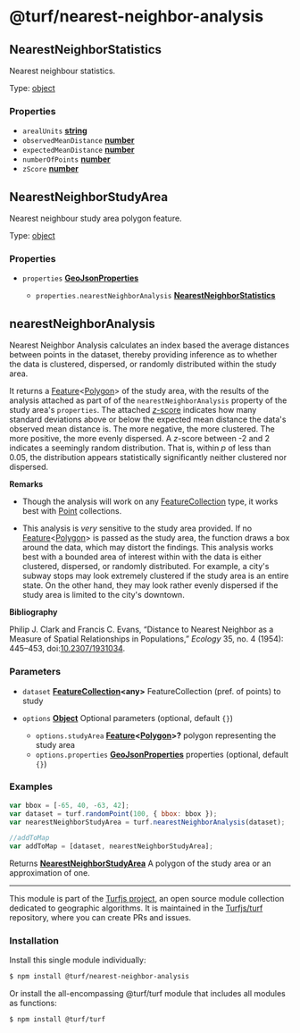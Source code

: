 # @turf/nearest-neighbor-analysis

<!-- Generated by documentation.js. Update this documentation by updating the source code. -->

## NearestNeighborStatistics

Nearest neighbour statistics.

Type: [object][1]

### Properties

*   `arealUnits` **[string][2]**&#x20;
*   `observedMeanDistance` **[number][3]**&#x20;
*   `expectedMeanDistance` **[number][3]**&#x20;
*   `numberOfPoints` **[number][3]**&#x20;
*   `zScore` **[number][3]**&#x20;

## NearestNeighborStudyArea

Nearest neighbour study area polygon feature.

Type: [object][1]

### Properties

*   `properties` **[GeoJsonProperties][4]**&#x20;

    *   `properties.nearestNeighborAnalysis` **[NearestNeighborStatistics][5]**&#x20;

## nearestNeighborAnalysis

Nearest Neighbor Analysis calculates an index based the average distances
between points in the dataset, thereby providing inference as to whether the
data is clustered, dispersed, or randomly distributed within the study area.

It returns a [Feature][4]<[Polygon][6]> of the study area, with the results of
the analysis attached as part of of the `nearestNeighborAnalysis` property
of the study area's `properties`. The attached
[*z*-score][7] indicates how many
standard deviations above or below the expected mean distance the data's
observed mean distance is. The more negative, the more clustered. The more
positive, the more evenly dispersed. A *z*-score between -2 and 2 indicates
a seemingly random distribution. That is, within *p* of less than 0.05, the
distribution appears statistically significantly neither clustered nor
dispersed.

**Remarks**

*   Though the analysis will work on any [FeatureCollection][8] type, it
    works best with [Point][9] collections.

*   This analysis is *very* sensitive to the study area provided.
    If no [Feature][4]<[Polygon][6]> is passed as the study area, the function draws a box
    around the data, which may distort the findings. This analysis works best
    with a bounded area of interest within with the data is either clustered,
    dispersed, or randomly distributed. For example, a city's subway stops may
    look extremely clustered if the study area is an entire state. On the other
    hand, they may look rather evenly dispersed if the study area is limited to
    the city's downtown.

**Bibliography**

Philip J. Clark and Francis C. Evans, “Distance to Nearest Neighbor as a
Measure of Spatial Relationships in Populations,” *Ecology* 35, no. 4
(1954): 445–453, doi:[10.2307/1931034][10].

### Parameters

*   `dataset` **[FeatureCollection][8]\<any>** FeatureCollection (pref. of points) to study
*   `options` **[Object][1]** Optional parameters (optional, default `{}`)

    *   `options.studyArea` **[Feature][4]<[Polygon][6]>?** polygon representing the study area
    *   `options.properties` **[GeoJsonProperties][4]** properties (optional, default `{}`)

### Examples

```javascript
var bbox = [-65, 40, -63, 42];
var dataset = turf.randomPoint(100, { bbox: bbox });
var nearestNeighborStudyArea = turf.nearestNeighborAnalysis(dataset);

//addToMap
var addToMap = [dataset, nearestNeighborStudyArea];
```

Returns **[NearestNeighborStudyArea][11]** A polygon of the study area or an approximation of one.

[1]: https://developer.mozilla.org/docs/Web/JavaScript/Reference/Global_Objects/Object

[2]: https://developer.mozilla.org/docs/Web/JavaScript/Reference/Global_Objects/String

[3]: https://developer.mozilla.org/docs/Web/JavaScript/Reference/Global_Objects/Number

[4]: https://tools.ietf.org/html/rfc7946#section-3.2

[5]: #nearestneighborstatistics

[6]: https://tools.ietf.org/html/rfc7946#section-3.1.6

[7]: https://en.wikipedia.org/wiki/Standard_score

[8]: https://tools.ietf.org/html/rfc7946#section-3.3

[9]: https://tools.ietf.org/html/rfc7946#section-3.1.2

[10]: http://doi.org/10.2307/1931034

[11]: #nearestneighborstudyarea

<!-- This file is automatically generated. Please don't edit it directly. If you find an error, edit the source file of the module in question (likely index.js or index.ts), and re-run "yarn docs" from the root of the turf project. -->

---

This module is part of the [Turfjs project](https://turfjs.org/), an open source module collection dedicated to geographic algorithms. It is maintained in the [Turfjs/turf](https://github.com/Turfjs/turf) repository, where you can create PRs and issues.

### Installation

Install this single module individually:

```sh
$ npm install @turf/nearest-neighbor-analysis
```

Or install the all-encompassing @turf/turf module that includes all modules as functions:

```sh
$ npm install @turf/turf
```
